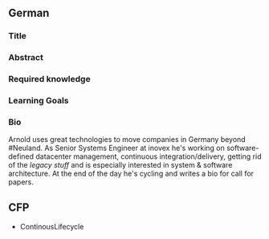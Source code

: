 ## German

### Title

### Abstract

### Required knowledge

### Learning Goals

### Bio

Arnold uses great technologies to move companies in Germany beyond #Neuland. As Senior Systems Engineer at inovex he's working on software-defined datacenter management, continuous integration/delivery, getting rid of the *legacy stuff* and is especially interested in system & software architecture. At the end of the day he's cycling and writes a bio for call for papers.


## CFP

* ContinousLifecycle
